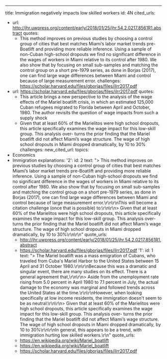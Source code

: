 ---
title: Immigration negatively impacts low skilled workers
id: 4N
cited_urls:
- url: http://jhr.uwpress.org/content/early/2018/01/25/jhr.54.2.0217.8561R1.abstract
  quotes:
  - This method improves on previous studies by choosing a control group of cities
    that best matches Miami’s labor market trends pre-Boatlift and providing more
    reliable inference. Using a sample of non-Cuban high-school dropouts we find no
    significant difference in the wages of workers in Miami relative to its control
    after 1980. We also show that by focusing on small sub-samples and matching the
    control group on a short pre-1979 series, as done in Borjas (2017), one can find
    large wage differences between Miami and control because of large measurement
    error.
  challenges: https://scholar.harvard.edu/files/gborjas/files/ilrr2017.pdf
- url: https://scholar.harvard.edu/files/gborjas/files/ilrr2017.pdf
  quotes:
  - This article brings a new perspective to the analysis of the wage effects of the
    Mariel boatlift crisis, in which an estimated 125,000 Cuban refugees migrated
    to Florida between April and October, 1980. The author revisits the question of
    wage impacts from such a supply shock
  - Given that at least 60% of the Marielitos were high school dropouts, this article
    specifically examines the wage impact for this low-skill group. This analysis
    over- turns the prior finding that the Mariel boatlift did not affect Miami’s
    wage structure. The wage of high school dropouts in Miami dropped dramatically,
    by 10 to 30%
  challenges: 
new_cited_url: 
topics:
- Economics
- Immigration
explanations:
  '2':
    id: 2
    text: "> This method improves on previous studies by choosing a control group
      of cities that best matches Miami’s labor market trends pre-Boatlift and providing
      more reliable inference. Using a sample of non-Cuban high-school dropouts we
      find no significant difference in the wages of workers in Miami relative to
      its control after 1980. We also show that by focusing on small sub-samples and
      matching the control group on a short pre-1979 series, as done in Borjas (2017),
      one can find large wage differences between Miami and control because of large
      measurement error.\r\n\r\nThis will become a citation challenge (once that is
      possible) to:\r\n\r\n> Given that at least 60% of the Marielitos were high school
      dropouts, this article specifically examines the wage impact for this low-skill
      group. This analysis over- turns the prior finding that the Mariel boatlift
      did not affect Miami’s wage structure. The wage of high school dropouts in Miami
      dropped dramatically, by 10 to 30%\r\n\r\n"
    quote_urls:
    - http://jhr.uwpress.org/content/early/2018/01/25/jhr.54.2.0217.8561R1.abstract
    - https://scholar.harvard.edu/files/gborjas/files/ilrr2017.pdf
  '1':
    id: 1
    text: "> The Mariel boatlift was a mass emigration of Cubans, who traveled from
      Cuba's Mariel Harbor to the United States between 15 April and 31 October 1980.\r\n\r\nBecause
      this was a dramatic and singular event, there are many studies on its effect.
      There is a general agreement that,\r\n\r\n> Aside from the unemployment rate
      rising from 5.0 percent in April 1980 to 7.1 percent in July, the actual damage
      to the economy was marginal and followed trends across the United States at
      the time.\r\n\r\nHowever, when looking specifically at low income residents,
      the immigration doesn't seem to be as neutral:\r\n\r\n> Given that at least
      60% of the Marielitos were high school dropouts, this article specifically examines
      the wage impact for this low-skill group. This analysis over- turns the prior
      finding that the Mariel boatlift did not affect Miami’s wage structure. The
      wage of high school dropouts in Miami dropped dramatically, by 10 to 30%\r\n\r\nIn
      general, this appears to be a trend, with immigration hurting low skilled workers.\r\n"
    quote_urls:
    - https://en.wikipedia.org/wiki/Mariel_boatlift
    - https://en.wikipedia.org/wiki/Mariel_boatlift
    - https://scholar.harvard.edu/files/gborjas/files/ilrr2017.pdf
